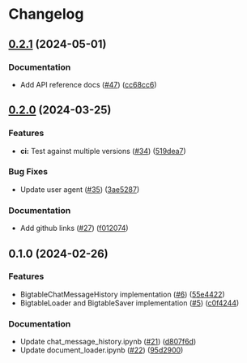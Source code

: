 # Changelog

## [0.2.1](https://github.com/googleapis/langchain-google-bigtable-python/compare/v0.2.0...v0.2.1) (2024-05-01)


### Documentation

* Add API reference docs ([#47](https://github.com/googleapis/langchain-google-bigtable-python/issues/47)) ([cc68cc6](https://github.com/googleapis/langchain-google-bigtable-python/commit/cc68cc6dd8ff5778ee85cef88e659bd5db586376))

## [0.2.0](https://github.com/googleapis/langchain-google-bigtable-python/compare/v0.1.0...v0.2.0) (2024-03-25)


### Features

* **ci:** Test against multiple versions ([#34](https://github.com/googleapis/langchain-google-bigtable-python/issues/34)) ([519dea7](https://github.com/googleapis/langchain-google-bigtable-python/commit/519dea78e01b1948fc3f97f3ae7bbd5b23d92808))


### Bug Fixes

* Update user agent ([#35](https://github.com/googleapis/langchain-google-bigtable-python/issues/35)) ([3ae5287](https://github.com/googleapis/langchain-google-bigtable-python/commit/3ae528784920830d92dabfb1d6ddccd886068e08))


### Documentation

* Add github links ([#27](https://github.com/googleapis/langchain-google-bigtable-python/issues/27)) ([f012074](https://github.com/googleapis/langchain-google-bigtable-python/commit/f0120742cb6646fc9b90cd25169b42ad19d2734a))

## 0.1.0 (2024-02-26)


### Features

* BigtableChatMessageHistory implementation ([#6](https://github.com/googleapis/langchain-google-bigtable-python/issues/6)) ([55e4422](https://github.com/googleapis/langchain-google-bigtable-python/commit/55e4422a4fb317fb0ea98a9bd0362ce90b02e402))
* BigtableLoader and BigtableSaver implementation ([#5](https://github.com/googleapis/langchain-google-bigtable-python/issues/5)) ([c0f4244](https://github.com/googleapis/langchain-google-bigtable-python/commit/c0f4244aacb997434d8a5dc1decdeb3da32f9140))


### Documentation

* Update chat_message_history.ipynb ([#21](https://github.com/googleapis/langchain-google-bigtable-python/issues/21)) ([d807f6d](https://github.com/googleapis/langchain-google-bigtable-python/commit/d807f6d7f61de1a92f25305682fb849559596417))
* Update document_loader.ipynb ([#22](https://github.com/googleapis/langchain-google-bigtable-python/issues/22)) ([95d2900](https://github.com/googleapis/langchain-google-bigtable-python/commit/95d2900fb844ef9f792e488a51f2a2e462895fd2))
